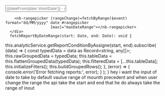   <div class="rangeCalendar ml-3"
           title="vs {{datePreFrom|date:'dd/MM/yyyy'}} - {{datePreTo|date:'dd/MM/yyyy'}}">
        <input class="form-control" placeholder="{{dateFrom|date:'shortDate'}} - {{dateTo|date:'shortDate'}} "
               [nbDatepicker]="rangepicker" size="21" />

        <nb-rangepicker (rangeChange)=fetchByRange($event) format="dd/MM/yyyy" date #rangepicker
                        [max]="maxDateRange"></nb-rangepicker>
      </div>
      fetchReportByDateRange(start: Date, end: Date): void {
   this.analyticService.getReportConditionByAssigne(start, end).subscribe(
      (data) => {
        const typedData = data as Record<string, any[]>;
        this.rawGroupedData = typedData;
        this.tableData = this.flattenGroupedData(typedData);
        this.filteredData = [...this.tableData];
        this.initializeFilters();
        this.buildGroupedRows();
      },
      (error) => {
        console.error('Error fetching reports:', error);
      }
    );
}
hey i want the input of date to take by default vaulue range of mounth precedent and when user change the range the api take the start and end that he do always take the range of inout

